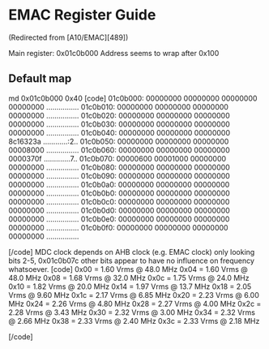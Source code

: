 # EMAC Register Guide
(Redirected from [A10/EMAC][489])
 
Main register: 0x01c0b000 Address seems to wrap after 0x100 
## Default map
md 0x01c0b000 0x40 
[code] 
    01c0b000: 00000000 00000000 00000000 00000000    ................
    01c0b010: 00000000 00000000 00000000 00000000    ................
    01c0b020: 00000000 00000000 00000000 00000000    ................
    01c0b030: 00000000 00000000 00000000 00000000    ................
    01c0b040: 00000000 00000000 00000000 8c16323a    ............:2..
    01c0b050: 00000000 00000000 00000000 00008000    ................
    01c0b060: 00000000 00000000 00000000 0000370f    .............7..
    01c0b070: 00000600 00001000 00000000 00000000    ................
    01c0b080: 00000000 00000000 00000000 00000000    ................
    01c0b090: 00000000 00000000 00000000 00000000    ................
    01c0b0a0: 00000000 00000000 00000000 00000000    ................
    01c0b0b0: 00000000 00000000 00000000 00000000    ................
    01c0b0c0: 00000000 00000000 00000000 00000000    ................
    01c0b0d0: 00000000 00000000 00000000 00000000    ................
    01c0b0e0: 00000000 00000000 00000000 00000000    ................
    01c0b0f0: 00000000 00000000 00000000 00000000    ................
    
[/code]
MDC clock depends on AHB clock (e.g. EMAC clock) only looking bits 2-5, 0x01c0b07c other bits appear to have no influence on frequency whatsoever. 
[code] 
    0x00 = 1.60 Vrms @ 48.0 MHz
    0x04 = 1.60 Vrms @ 48.0 MHz
    0x08 = 1.68 Vrms @ 32.0 MHz
    0x0c = 1.75 Vrms @ 24.0 MHz
    0x10 = 1.82 Vrms @ 20.0 MHz
    0x14 = 1.97 Vrms @ 13.7 MHz
    0x18 = 2.05 Vrms @ 9.60 MHz
    0x1c = 2.17 Vrms @ 6.85 MHz
    0x20 = 2.23 Vrms @ 6.00 MHz
    0x24 = 2.26 Vrms @ 4.80 MHz
    0x28 = 2.27 Vrms @ 4.00 MHz
    0x2c = 2.28 Vrms @ 3.43 MHz
    0x30 = 2.32 Vrms @ 3.00 MHz
    0x34 = 2.32 Vrms @ 2.66 MHz
    0x38 = 2.33 Vrms @ 2.40 MHz
    0x3c = 2.33 Vrms @ 2.18 MHz
    
[/code]
